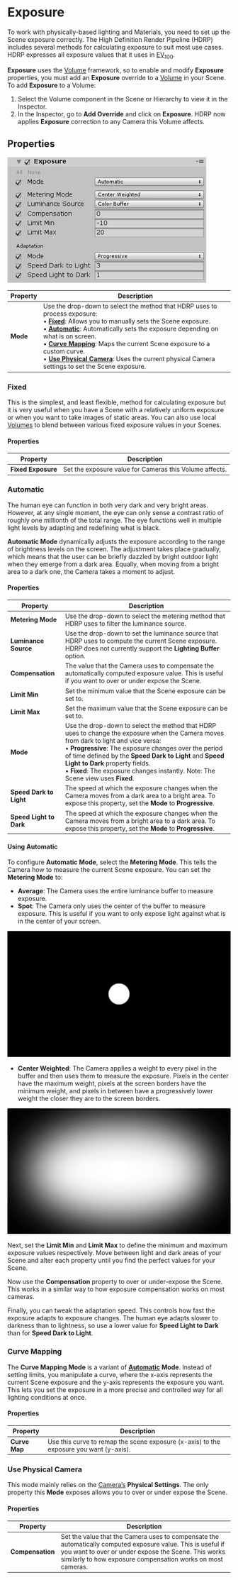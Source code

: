 # Exposure

To work with physically-based lighting and Materials, you need to set up the Scene exposure correctly. The High Definition Render Pipeline (HDRP) includes several methods for calculating exposure to suit most use cases. HDRP expresses all exposure values that it uses in [EV<sub>100</sub>](Physical-Light-Units.html#EV).

**Exposure** uses the [Volume](Volumes.html) framework, so to enable and modify **Exposure** properties, you must add an **Exposure** override to a [Volume](Volumes.html) in your Scene. To add **Exposure** to a Volume:

1. Select the Volume component in the Scene or Hierarchy to view it in the Inspector.
2. In the Inspector, go to **Add Override** and click on **Exposure**. HDRP now applies **Exposure** correction to any Camera this Volume affects.

## Properties

![](Images/Override-Exposure1.png)

| **Property** | **Description**                                              |
| ------------ | ------------------------------------------------------------ |
| **Mode**     | Use the drop-down to select the method that HDRP uses to process exposure: <br/>&#8226;  [**Fixed**](#FixedProperties): Allows you to manually sets the Scene exposure.<br/>&#8226;  [**Automatic**](#AutomaticProperties): Automatically sets the exposure depending on what is on screen.<br/>&#8226;  [**Curve Mapping**](#CurveMappingProperties): Maps the current Scene exposure to a custom curve.<br/>&#8226;  [**Use Physical Camera**](#UsePhysicalCameraProperties): Uses the current physical Camera settings to set the Scene exposure. |

<a name="FixedProperties"></a>

### Fixed

This is the simplest, and least flexible, method for calculating exposure but it is very useful when you have a Scene with a relatively uniform exposure or when you want to take images of static areas. You can also use local [Volumes](Volumes.html) to blend between various fixed exposure values in your Scenes.

#### Properties

| **Property**       | **Description**                                         |
| ------------------ | ------------------------------------------------------- |
| **Fixed Exposure** | Set the exposure value for Cameras this Volume affects. |

<a name=”AutomaticProperties”></a>

### Automatic

The human eye can function in both very dark and very bright areas. However, at any single moment, the eye can only sense a contrast ratio of roughly one millionth of the total range. The eye functions well in multiple light levels by adapting and redefining what is black.

**Automatic Mode** dynamically adjusts the exposure according to the range of brightness levels on the screen. The adjustment takes place gradually, which means that the user can be briefly dazzled by bright outdoor light when they emerge from a dark area. Equally, when moving from a bright area to a dark one, the Camera takes a moment to adjust.

#### Properties

| **Property**            | **Description**                                              |
| ----------------------- | ------------------------------------------------------------ |
| **Metering Mode**       | Use the drop-down to select the metering method that HDRP uses to filter the luminance source. |
| **Luminance Source**    | Use the drop-down to set the luminance source that HDRP uses to compute the current Scene exposure. HDRP does not currently support the **Lighting Buffer** option. |
| **Compensation**        | The value that the Camera uses to compensate the automatically computed exposure value. This is useful if you want to over or under expose the Scene. |
| **Limit Min**           | Set the minimum value that the Scene exposure can be set to. |
| **Limit Max**           | Set the maximum value that the Scene exposure can be set to. |
| **Mode**                | Use the drop-down to select the method that HDRP uses to change the exposure when the Camera moves from dark to light and vice versa:<br />&#8226; **Progressive**: The exposure changes over the period of time defined by the **Speed Dark to Light** and **Speed Light to Dark** property fields.<br />&#8226; **Fixed**: The exposure changes instantly. Note: The Scene view uses **Fixed**. |
| **Speed Dark to Light** | The speed at which the exposure changes when the Camera moves from a dark area to a bright area. To expose this property, set the **Mode** to **Progressive**. |
| **Speed Light to Dark** | The speed at which the exposure changes when the Camera moves from a bright area to a dark area. To expose this property, set the **Mode** to **Progressive**. |

#### Using Automatic

To configure **Automatic Mode**, select the **Metering Mode**. This tells the Camera how to measure the current Scene exposure. You can set the **Metering Mode** to:

- **Average**: The Camera uses the entire luminance buffer to measure exposure.
- **Spot**: The Camera only uses the center of the buffer to measure exposure. This is useful if you want to only expose light against what is in the center of your screen.

![](Images/Override-Exposure2.png)

- **Center Weighted**: The Camera applies a weight to every pixel in the buffer and then uses them to measure the exposure. Pixels in the center have the maximum weight, pixels at the screen borders have the minimum weight, and pixels in between have a progressively lower weight the closer they are to the screen borders.

![](Images/Override-Exposure3.png)

Next, set the **Limit Min** and **Limit Max** to define the minimum and maximum exposure values respectively. Move between light and dark areas of your Scene and alter each property until you find the perfect values for your Scene.

 

Now use the **Compensation** property to over or under-expose the Scene. This works in a similar way to how exposure compensation works on most cameras.

Finally, you can tweak the adaptation speed. This controls how fast the exposure adapts to exposure changes. The human eye adapts slower to darkness than to lightness, so use a lower value for **Speed Light to Dark** than for **Speed Dark to Light**.

<a name=”CurveMappingProperties”></a>

### Curve Mapping

The **Curve Mapping Mode** is a variant of [**Automatic**](#AutomaticProperties) **Mode**. Instead of setting limits, you manipulate a curve, where the x-axis represents the current Scene exposure and the y-axis represents the exposure you want. This lets you set the exposure in a more precise and controlled way for all lighting conditions at once.

#### Properties

| **Property**  | **Description**                                              |
| ------------- | ------------------------------------------------------------ |
| **Curve Map** | Use this curve to remap the scene exposure (x-axis) to the exposure you want (y-axis). |

<a name=”UsePhysicalCameraProperties”></a>

### Use Physical Camera

This mode mainly relies on the [Camera’s](https://docs.unity3d.com/Manual/class-Camera.html) **Physical Settings**. The only property this **Mode** exposes allows you to over or under expose the Scene.

#### Properties

| **Property**     | **Description**                                              |
| ---------------- | ------------------------------------------------------------ |
| **Compensation** | Set the value that the Camera uses to compensate the automatically computed exposure value. This is useful if you want to over or under expose the Scene. This works similarly to how exposure compensation works on most cameras. |